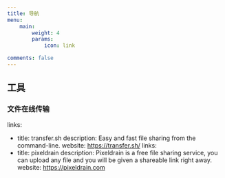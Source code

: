 ```yaml
---
title: 导航
menu:
    main: 
        weight: 4
        params:
            icon: link

comments: false
---
```


## 工具
### 文件在线传输
links:
  - title: transfer.sh
    description: Easy and fast file sharing from the command-line.
    website: https://transfer.sh/
links:
  - title: pixeldrain
    description: Pixeldrain is a free file sharing service, you can upload any file and you will be given a shareable link right away.
    website: https://pixeldrain.com



